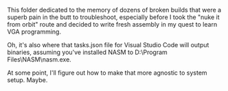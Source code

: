 This folder dedicated to the memory of dozens of broken builds that were a superb pain in the butt to troubleshoot, especially before I took the "nuke it from orbit" route and decided to write fresh assembly in my quest to learn VGA programming.

Oh, it's also where that tasks.json file for Visual Studio Code will output binaries, assuming you've installed NASM to D:\Program Files\NASM\nasm.exe.

At some point, I'll figure out how to make that more agnostic to system setup. Maybe.